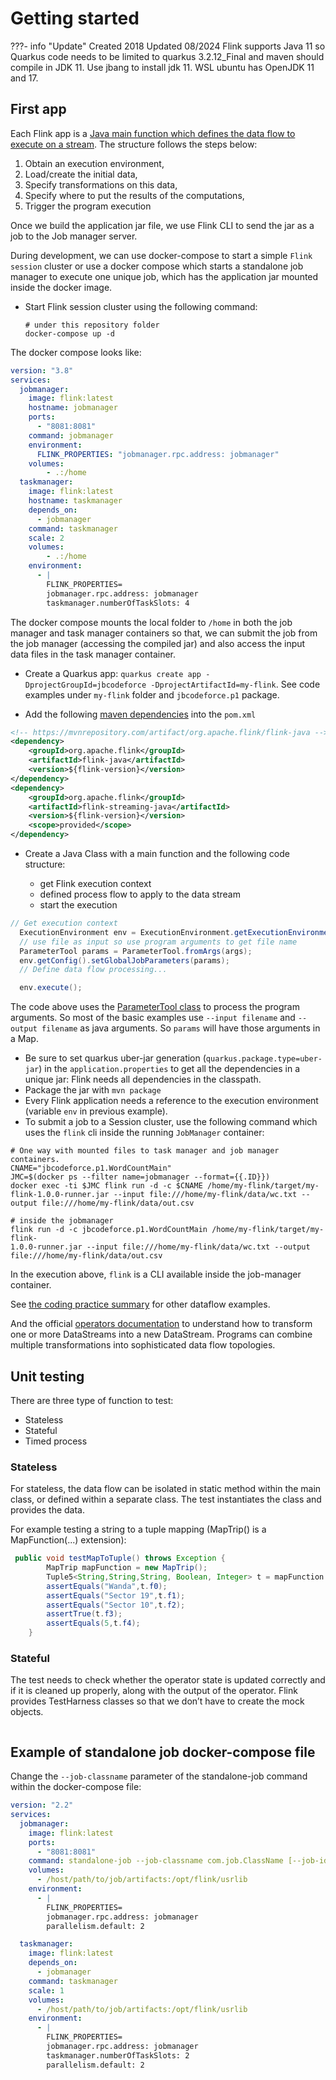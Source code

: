 # Getting started

???- info "Update"
    Created 2018 Updated 08/2024
    Flink supports Java 11 so Quarkus code needs to be limited to quarkus 3.2.12_Final and maven should compile in JDK 11.
    Use jbang to install jdk 11. WSL ubuntu has OpenJDK 11 and 17.

## First app

Each Flink app is a [Java main function which defines the data flow to execute on a stream](https://ci.apache.org/projects/flink/flink-docs-release-1.19/dev/datastream_api.html#anatomy-of-a-flink-program). The structure follows the steps below:

1. Obtain an execution environment,
1. Load/create the initial data,
1. Specify transformations on this data,
1. Specify where to put the results of the computations,
1. Trigger the program execution


Once we build the application jar file, we use Flink CLI to send the jar as a job to the Job manager server. 

During development, we can use docker-compose to start a simple `Flink session` cluster or use a docker compose which starts a standalone job manager to execute one unique job, which has the application jar mounted inside the docker image.

* Start Flink session cluster using the following command: 

  ```shell
  # under this repository folder
  docker-compose up -d
  ```

The docker compose looks like:

```yaml
version: "3.8"
services:
  jobmanager:
    image: flink:latest
    hostname: jobmanager
    ports:
      - "8081:8081"
    command: jobmanager
    environment:
      FLINK_PROPERTIES: "jobmanager.rpc.address: jobmanager"
    volumes:  
        - .:/home
  taskmanager:
    image: flink:latest 
    hostname: taskmanager
    depends_on:
      - jobmanager
    command: taskmanager
    scale: 2
    volumes:
        - .:/home
    environment:
      - |
        FLINK_PROPERTIES=
        jobmanager.rpc.address: jobmanager
        taskmanager.numberOfTaskSlots: 4
```

The docker compose mounts the local folder to `/home` in both the job manager and task manager containers so that, we can submit the job from the job manager (accessing the compiled jar) and also access the input data files in the task manager container.

* Create a Quarkus app: `quarkus create app -DprojectGroupId=jbcodeforce -DprojectArtifactId=my-flink`. See code examples under `my-flink` folder and `jbcodeforce.p1` package.

* Add the following [maven dependencies](https://mvnrepository.com/artifact/org.apache.flink) into the `pom.xml`

```xml
<!-- https://mvnrepository.com/artifact/org.apache.flink/flink-java -->
<dependency>
    <groupId>org.apache.flink</groupId>
    <artifactId>flink-java</artifactId>
    <version>${flink-version}</version>
</dependency>
<dependency>
    <groupId>org.apache.flink</groupId>
    <artifactId>flink-streaming-java</artifactId>
    <version>${flink-version}</version>
    <scope>provided</scope>
</dependency>
```

* Create a Java Class with a main function and the following code structure:

    * get Flink execution context
    * defined process flow to apply to the data stream
    * start the execution

```java
// Get execution context
  ExecutionEnvironment env = ExecutionEnvironment.getExecutionEnvironment();
  // use file as input so use program arguments to get file name
  ParameterTool params = ParameterTool.fromArgs(args);
  env.getConfig().setGlobalJobParameters(params);
  // Define data flow processing...

  env.execute();
```

The code above uses the [ParameterTool  class](https://ci.apache.org/projects/flink/flink-docs-stable/api/java/org/apache/flink/api/java/utils/ParameterTool.html) to process the program arguments. 
So most of the basic examples use `--input filename` and `--output filename` as java arguments. So `params` will have those arguments in a Map. 

* Be sure to set quarkus uber-jar generation (`quarkus.package.type=uber-jar`) in the `application.properties` to get all the dependencies in a unique jar: Flink needs all dependencies in the classpath.
* Package the jar with `mvn package`
* Every Flink application needs a reference to the execution environment (variable `env` in previous example). 
* To submit a job to a Session cluster, use the following command which uses the `flink` cli inside the running `JobManager` container:

```shell
# One way with mounted files to task manager and job manager containers.
CNAME="jbcodeforce.p1.WordCountMain"
JMC=$(docker ps --filter name=jobmanager --format={{.ID}})
docker exec -ti $JMC flink run -d -c $CNAME /home/my-flink/target/my-flink-1.0.0-runner.jar --input file:///home/my-flink/data/wc.txt --output file:///home/my-flink/data/out.csv 

# inside the jobmanager
flink run -d -c jbcodeforce.p1.WordCountMain /home/my-flink/target/my-flink-
1.0.0-runner.jar --input file:///home/my-flink/data/wc.txt --output file:///home/my-flink/data/out.csv
```

In the execution above, `flink` is a CLI available inside the job-manager container.

See [the coding practice summary](#programming.md) for other dataflow examples.

And the official [operators documentation](https://ci.apache.org/projects/flink/flink-docs-stable/dev/stream/operators/) to understand how to transform one or more DataStreams into a new DataStream. Programs can combine multiple transformations into sophisticated data flow topologies.

## Unit testing

There are three type of function to test:

* Stateless
* Stateful
* Timed process

### Stateless

For stateless, the data flow can be isolated in static method within the main class, 
or defined within a separate class. The test instantiates the class and provides the data.

For example testing a string to a tuple mapping (MapTrip() is a MapFunction(...) extension):

```java
 public void testMapToTuple() throws Exception {
        MapTrip mapFunction = new MapTrip();
        Tuple5<String,String,String, Boolean, Integer> t = mapFunction.map("id_4214,PB7526,Sedan,Wanda,yes,Sector 19,Sector 10,5");
        assertEquals("Wanda",t.f0);
        assertEquals("Sector 19",t.f1);
        assertEquals("Sector 10",t.f2);
        assertTrue(t.f3);
        assertEquals(5,t.f4);
    }
```

### Stateful

The test needs to check whether the operator state is updated correctly and if it is cleaned up properly,
 along with the output of the operator.
Flink provides TestHarness classes so that we don’t have to create the mock objects.

```java
```

## Example of standalone job docker-compose file

Change the `--job-classname` parameter of the standalone-job command within the docker-compose file:

```yaml
version: "2.2"
services:
  jobmanager:
    image: flink:latest
    ports:
      - "8081:8081"
    command: standalone-job --job-classname com.job.ClassName [--job-id <job id>] [--fromSavepoint /path/to/savepoint [--allowNonRestoredState]] [job arguments]
    volumes:
      - /host/path/to/job/artifacts:/opt/flink/usrlib
    environment:
      - |
        FLINK_PROPERTIES=
        jobmanager.rpc.address: jobmanager
        parallelism.default: 2

  taskmanager:
    image: flink:latest
    depends_on:
      - jobmanager
    command: taskmanager
    scale: 1
    volumes:
      - /host/path/to/job/artifacts:/opt/flink/usrlib
    environment:
      - |
        FLINK_PROPERTIES=
        jobmanager.rpc.address: jobmanager
        taskmanager.numberOfTaskSlots: 2
        parallelism.default: 2
```
